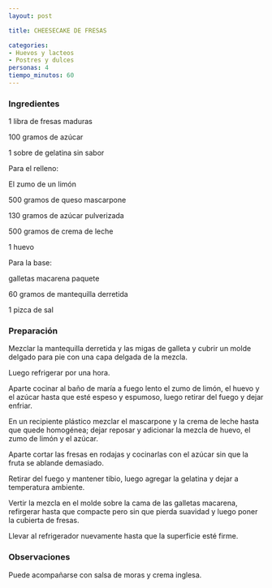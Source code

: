 ```yaml
---
layout: post

title: CHEESECAKE DE FRESAS

categories:
- Huevos y lacteos
- Postres y dulces
personas: 4 
tiempo_minutos: 60 
---
```

<h3>Ingredientes</h3>
1 libra de fresas maduras

100 gramos de azúcar

1 sobre de gelatina sin sabor

Para el relleno:

El zumo de un limón

500 gramos de queso mascarpone

130 gramos de azúcar pulverizada

500 gramos de crema de leche

1 huevo

Para la base:

galletas macarena paquete

60 gramos de mantequilla derretida

1 pizca de sal

<h3>Preparación</h3>
Mezclar la mantequilla derretida y las migas de galleta y cubrir un molde delgado para pie con una capa delgada de la mezcla.

Luego refrigerar por una hora.

Aparte cocinar al baño de maría a fuego lento el zumo de limón, el huevo y el azúcar hasta que esté espeso y espumoso, luego retirar del fuego y dejar enfriar.

En un recipiente plástico mezclar el mascarpone y la crema de leche hasta que quede homogénea; dejar reposar y adicionar la mezcla de huevo, el zumo de limón y el azúcar.

Aparte cortar las fresas en rodajas y cocinarlas con el azúcar sin que la fruta se ablande demasiado.

Retirar del fuego y mantener tibio, luego agregar la gelatina y dejar a temperatura ambiente.

Vertir la mezcla en el molde sobre la cama de las galletas macarena, refirgerar hasta que compacte pero sin que pierda suavidad y luego poner la cubierta de fresas.

Llevar al refrigerador nuevamente hasta que la superficie esté firme.

<h3>Observaciones</h3>
Puede acompañarse con salsa de moras y crema inglesa.